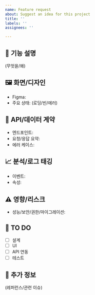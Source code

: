 ```yaml
---
name: Feature request
about: Suggest an idea for this project
title: ''
labels: ''
assignees: ''

---
```


## 🧩 기능 설명
(무엇을/왜)

## 🖼 화면/디자인
- Figma: 
- 주요 상태: (로딩/빈/에러)

## 🔗 API/데이터 계약
- 엔드포인트: 
- 요청/응답 요약: 
- 에러 케이스:

## 📈 분석/로그 태깅
- 이벤트: 
- 속성: 

## ⚠️ 영향/리스크
- 성능/보안/권한/마이그레이션:

## 🚩 TO DO
- [ ] 설계
- [ ] UI
- [ ] API 연동
- [ ] 테스트

## 📝 추가 정보
(레퍼런스/관련 이슈)
